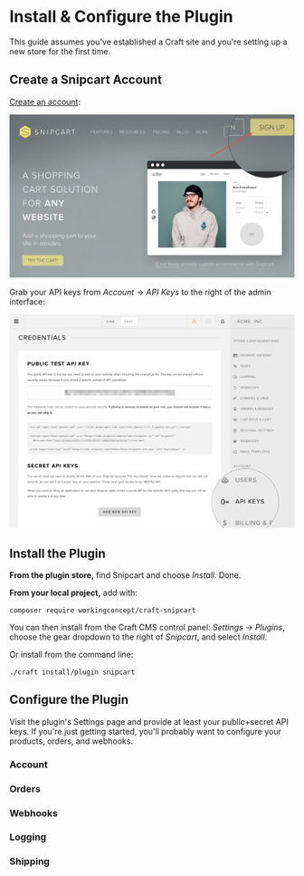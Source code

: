 # Install & Configure the Plugin

This guide assumes you've established a Craft site and you're setting up a new store for the first time.

## Create a Snipcart Account

[Create an account](https://app.snipcart.com/register):

![Sign up!](../../resources/sign-up.png)

Grab your API keys from _Account_ → _API Keys_ to the right of the admin interface:

![Public and Private API Keys](../../resources/api-keys.png)

## Install the Plugin

**From the plugin store,** find Snipcart and choose _Install_. Done.

**From your local project,** add with:

```
composer require workingconcept/craft-snipcart
```

You can then install from the Craft CMS control panel: _Settings_ → _Plugins_, choose the gear dropdown to the right of _Snipcart_, and select _Install_.

Or install from the command line:

```
./craft install/plugin snipcart
```

## Configure the Plugin

Visit the plugin's Settings page and provide at least your public+secret API keys. If you're just getting started, you'll probably want to configure your products, orders, and webhooks.

### Account

### Orders

### Webhooks

### Logging

### Shipping

